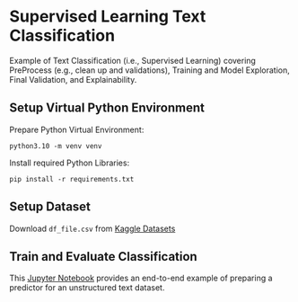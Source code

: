 # Supervised Learning Text Classification

Example of Text Classification (i.e., Supervised Learning) covering PreProcess (e.g., clean up and validations), Training and Model Exploration, Final Validation, and Explainability.

## Setup Virtual Python Environment

Prepare Python Virtual Environment:
```
python3.10 -m venv venv
```

Install required Python Libraries:

```
pip install -r requirements.txt
```

## Setup Dataset

Download `df_file.csv` from [Kaggle Datasets](https://www.kaggle.com/datasets/tanishqdublish/text-classification-documentation)

## Train and Evaluate Classification

This [Jupyter Notebook](./Main_Explore_and_Train_Model.ipynb) provides an end-to-end example of preparing a predictor for an unstructured text dataset.